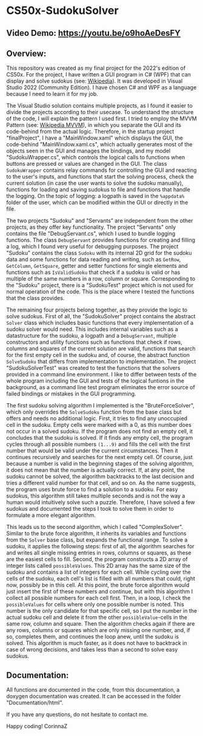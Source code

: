 # CS50x-SudokuSolver
## Video Demo: https://youtu.be/o9hoAeDesFY

## Overview:
This repository was created as my final project for the 2022's edition of CS50x. For the project, I have written a GUI program in C# (WPF) that can display and solve sudokus (see: [Wikipedia](https://en.wikipedia.org/wiki/Sudoku)). It was developed in Visual Studio 2022 (Community Edition). I have chosen C# and WPF as a language because I need to learn it for my job.

The Visual Studio solution contains multiple projects, as I found it easier to divide the projects according to their usecase. To understand the structure of the code, I will explain the pattern I used first. I tried to employ the MVVM Pattern (see: [Wikipedia MVVM](https://en.wikipedia.org/wiki/Model%E2%80%93view%E2%80%93viewmodel)), in which you separate the GUI and its code-behind from the actual logic. Therefore, in the startup project "finalProject", I have a "MainWindow.xaml" which displays the GUI, the code-behind "MainWindow.xaml.cs", which actually generates most of the objects seen in the GUI and manages the bindings, and my model "SudokuWrapper.cs", which controls the logical calls to functions when buttons are pressed or values are changed in the GUI. The class `SudokuWrapper` contains relay commands for controlling the GUI and reacting to the user's inputs, and functions that start the solving process, check the current solution (in case the user wants to solve the sudoku manually), functions for loading and saving sudokus to file and functions that handle the logging. On the topic of logging: a logpath is saved in the `%appdata%` folder of the user, which can be modified within the GUI or directly in the file.

The two projects "Sudoku" and "Servants" are independent from the other projects, as they offer key functionality. The project "Servants" only contains the file "DebugServant.cs", which I used to bundle logging functions. The class `DebugServant` provides functions for creating and filling a log, which I found very useful for debugging purposes. The project "Sudoku" contains the class `Sudoku` with its internal 2D grid for the sudoku data and some functions for data reading and writing, such as `GetRow`, `GetColumn`, `GetSquare`, getter and setter functions for single elements and functions such as `IsValidSudoku` that check if a sudoku is valid or has multiple of the same numbers in a row, column or square. Corresponding to the "Sudoku" project, there is a "SudokuTest" project which is not used for normal operation of the code. This is the place where I tested the functions that the class provides.

The remaining four projects belong together, as they provide the logic to solve sudokus. First of all, the "SudokuSolver" project contains the abstract `Solver` class which includes basic functions that every implementation of a sudoku solver would need. This includes internal variables such as a datastructure for the sudoku, a logpath and a `DebugServant`, multiple constructors and utility functions such as functions that check if rows, columns and squares of the current solution are valid, functions that search for the first empty cell in the sudoku and, of course, the abstract function `SolveSudoku` that differs from implementation to implementation. The project "SudokuSolverTest" was created to test the functions that the solvers provided in a command line environment. I like to differ between tests of the whole program including the GUI and tests of the logical funtions in the background, as a command line test program eliminates the error source of failed bindings or mistakes in the GUI programming. 

The first sudoku solving algorithm I implemented is the "BruteForceSolver", which only overrides the `SolveSudoku` function from the base class but offers and needs no additional logic. First, it tries to find any unoccupied cell in the sudoku. Empty cells were marked with a 0, as this number does not occur in a solved sudoku. If the program does not find an empty cell, it concludes that the sudoku is solved. If it finds any empty cell, the program cycles through all possible numbers `(1...9)` and fills the cell with the first number that would be valid under the current circumstances. Then it continues recursively and searches for the next empty cell. Of course, just because a number is valid in the beginning stages of the solving algorithm, it does not mean that the number is actually correct. If, at any point, the sudoku cannot be solved, the algorithm backtracks to the last decision and tries a different valid number for that cell, and so on. As the name suggests, the program uses brute force to find a solution to a sudoku. For easy sudokus, this algorithm still takes multiple seconds and is not the way a human would intuitively solve such a puzzle. Therefore, I have solved a few sudokus and documented the steps I took to solve them in order to formulate a more elegant algorithm.

This leads us to the second algorithm, which I called "ComplexSolver". Similar to the brute force algorithm, it inherits its variables and functions from the `Solver` base class, but expands the functional range. To solve a sudoku, it applies the following steps: first of all, the algorithm searches for and writes all single missing entries in rows, columns or squares, as these are the easiest cells to fill. Second, the program constructs a 2D array of integer lists called `possibleValues`. This 2D array has the same size of the sudoku and contains a list of integers for each cell. While cycling over the cells of the sudoku, each cell's list is filled with all numbers that could, right now, possibly be in this cell. At this point, the brute force algorithm would just insert the first of these numbers and continue, but with this algorithm I collect all possible numbers for each cell first. Then, in a loop, I check the `possibleValues` for cells where only one possible number is noted. This number is the only candidate for that specific cell, so I put the number in the actual sudoku cell and delete it from the other `possibleValue`-cells in the same row, column and square. Then the algorithm checks again if there are any rows, columns or squares which are only missing one number, and, if so, completes them, and continues the loop anew, until the sudoku is solved. This algorithm is much faster, as it does not have to backtrack in case of wrong decisions, and takes less than a second to solve easy sudokus.

## Documentation:
All functions are documented in the code, from this documentation, a doxygen documentation was created. It can be accessed in the folder "Documentation/html".

If you have any questions, do not hesitate to contact me.

Happy coding!
CorinnaZ
